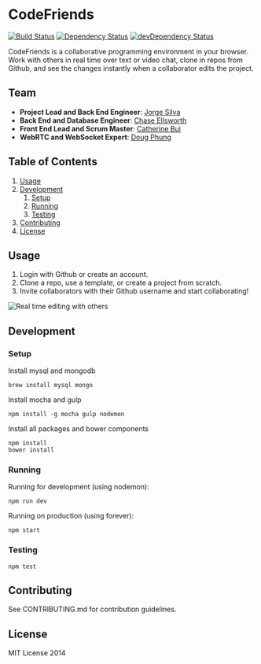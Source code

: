 CodeFriends
===========
[![Build Status](https://travis-ci.org/code-friends/CodeFriends.svg)](https://travis-ci.org/code-friends/CodeFriends) [![Dependency Status](https://david-dm.org/code-friends/CodeFriends.svg)](https://david-dm.org/code-friends/CodeFriends) [![devDependency Status](https://david-dm.org/code-friends/CodeFriends/dev-status.svg)](https://david-dm.org/code-friends/CodeFriends#info=devDependencies)

CodeFriends is a collaborative programming environment in your browser. Work with others in real time over text or video chat, clone in repos from Github, and see the changes instantly when a collaborator edits the project.

## Team

  - __Project Lead and Back End Engineer__: [Jorge Silva](https://github.com/thejsj/)
  - __Back End and Database Engineer__: [Chase Ellsworth](https://github.com/chaseme3/)
  - __Front End Lead and Scrum Master__: [Catherine Bui](https://github.com/gladwearefriends)
  - __WebRTC and WebSocket Expert__: [Doug Phung](https://github.com/floofydoug/)


## Table of Contents

  1. [Usage](#usage)
  1. [Development](#development)
      1. [Setup](#setup)
      1. [Running](#running)
      1. [Testing](#testing)
  1. [Contributing](#contributing)
  1. [License](#license)

## Usage
1. Login with Github or create an account.
1. Clone a repo, use a template, or create a project from scratch.
1. Invite collaborators with their Github username and start collaborating!

![Real time editing with others](http://codefriends.io/assets/img/landingScreenshots/videoScreenShot.png?raw=true "Real time editing")

## Development
### Setup
Install mysql and mongodb

```
brew install mysql mongo
```

Install mocha and gulp

```
npm install -g mocha gulp nodemon
```

Install all packages and bower components

```
npm install
bower install
```

### Running

Running for development (using nodemon):
```
npm run dev
```
Running on production (using forever):
```
npm start
```

### Testing

```
npm test
```

## Contributing

See CONTRIBUTING.md for contribution guidelines.

## License
MIT License 2014